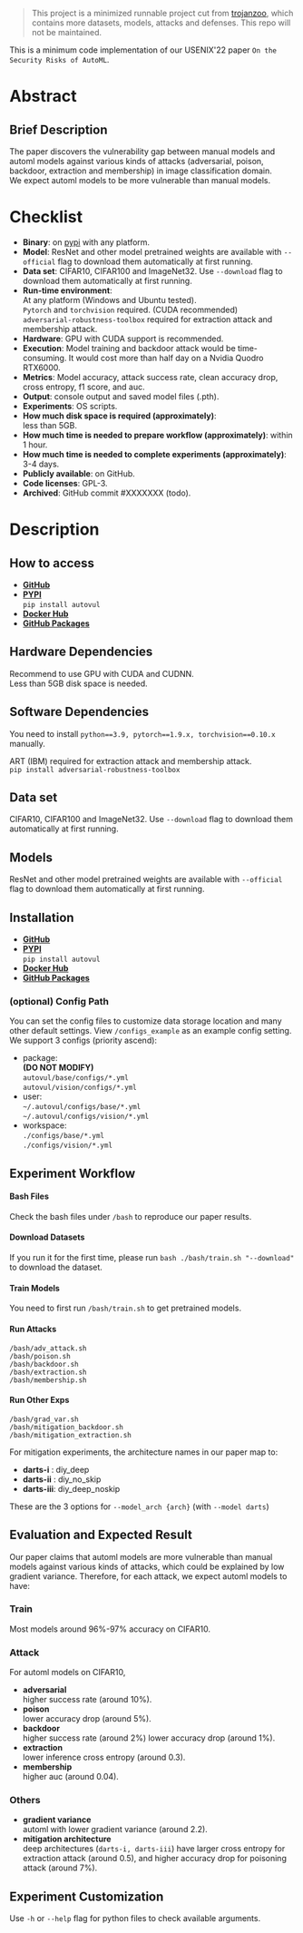 > This project is a minimized runnable project cut from [trojanzoo](https://github.com/ain-soph/trojanzoo), which contains more datasets, models, attacks and defenses. This repo will not be maintained. 

This is a minimum code implementation of our USENIX'22 paper `On the Security Risks of AutoML`. 

# Abstract
## Brief Description
The paper discovers the vulnerability gap between manual models and automl models against various kinds of attacks (adversarial, poison, backdoor, extraction and membership) in image classification domain.  
We expect automl models to be more vulnerable than manual models.

# Checklist
* **Binary**: on [pypi](https://pypi.org/project/autovul/) with any platform.
* **Model**: ResNet and other model pretrained weights are available with `--official` flag to download them automatically at first running.
* **Data set**: CIFAR10, CIFAR100 and ImageNet32. Use `--download` flag to download them automatically at first running. 
* **Run-time environment**:  
    At any platform (Windows and Ubuntu tested).  
    `Pytorch` and `torchvision` required. (CUDA recommended)  
    `adversarial-robustness-toolbox` required for extraction attack and membership attack.
* **Hardware**: GPU with CUDA support is recommended.
* **Execution**: Model training and backdoor attack would be time-consuming. It would cost more than half day on a Nvidia Quodro RTX6000.
* **Metrics**: Model accuracy, attack success rate, clean accuracy drop, cross entropy, f1 score, and auc.
* **Output**: console output and saved model files (.pth).
* **Experiments**: OS scripts.
* **How much disk space is required (approximately)**:  
less than 5GB.
* **How much time is needed to prepare workflow (approximately)**: within 1 hour.
* **How much time is needed to complete experiments (approximately)**: 3-4 days.
* **Publicly available**: on GitHub.
* **Code licenses**: GPL-3.
* **Archived**: GitHub commit #XXXXXXX (todo).

# Description
## How to access
* [**GitHub**](https://github.com/ain-soph/autovul)
* [**PYPI**](https://pypi.org/project/autovul/)  
    `pip install autovul`
* [**Docker Hub**](https://hub.docker.com/r/local0state/autovul)
* [**GitHub Packages**](https://github.com/ain-soph/autovul/pkgs/container/autovul)

## Hardware Dependencies
Recommend to use GPU with CUDA and CUDNN.  
Less than 5GB disk space is needed.


## Software Dependencies
You need to install `python==3.9, pytorch==1.9.x, torchvision==0.10.x` manually.

ART (IBM) required for extraction attack and membership attack.  
`pip install adversarial-robustness-toolbox`

## Data set
CIFAR10, CIFAR100 and ImageNet32. Use `--download` flag to download them automatically at first running. 
## Models
ResNet and other model pretrained weights are available with `--official` flag to download them automatically at first running.
## Installation
* [**GitHub**](https://github.com/ain-soph/autovul)
* [**PYPI**](https://pypi.org/project/autovul/)  
    `pip install autovul`
* [**Docker Hub**](https://hub.docker.com/r/local0state/autovul)
* [**GitHub Packages**](https://github.com/ain-soph/autovul/pkgs/container/autovul)
### (optional) Config Path
You can set the config files to customize data storage location and many other default settings. View `/configs_example` as an example config setting.  
We support 3 configs (priority ascend):
* package:  
    **(DO NOT MODIFY)**  
    `autovul/base/configs/*.yml`  
    `autovul/vision/configs/*.yml`
* user:  
    `~/.autovul/configs/base/*.yml`  
    `~/.autovul/configs/vision/*.yml`
* workspace:  
    `./configs/base/*.yml`  
    `./configs/vision/*.yml`
## Experiment Workflow
#### Bash Files
Check the bash files under `/bash` to reproduce our paper results.
#### Download Datasets
If you run it for the first time, please run `bash ./bash/train.sh "--download"` to download the dataset.
#### Train Models
You need to first run `/bash/train.sh` to get pretrained models.
#### Run Attacks
```
/bash/adv_attack.sh
/bash/poison.sh
/bash/backdoor.sh
/bash/extraction.sh
/bash/membership.sh
```
#### Run Other Exps
```
/bash/grad_var.sh
/bash/mitigation_backdoor.sh
/bash/mitigation_extraction.sh
```
For mitigation experiments, the architecture names in our paper map to:
* **darts-i**  : diy_deep
* **darts-ii** : diy_no_skip
* **darts-iii**: diy_deep_noskip

These are the 3 options for `--model_arch {arch}` (with `--model darts`)


## Evaluation and Expected Result
Our paper claims that automl models are more vulnerable than manual models against various kinds of attacks, which could be explained by low gradient variance. Therefore, for each attack, we expect automl models to have: 
### Train
Most models around 96%-97% accuracy on CIFAR10.
### Attack
For automl models on CIFAR10,
* **adversarial**  
    higher success rate (around 10%).
* **poison**  
    lower accuracy drop (around 5%).
* **backdoor**  
    higher success rate (around 2%)
    lower accuracy drop (around 1%).
* **extraction**  
    lower inference cross entropy (around 0.3).
* **membership**  
    higher auc (around 0.04).
### Others
* **gradient variance**  
    automl with lower gradient variance (around 2.2).
* **mitigation architecture**  
    deep architectures (`darts-i, darts-iii`) have larger cross entropy for extraction attack (around 0.5), and higher accuracy drop for poisoning attack (around 7%).

## Experiment Customization
Use `-h` or `--help` flag for python files to check available arguments.
